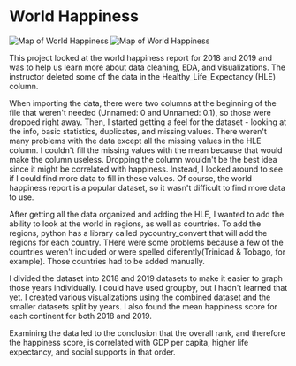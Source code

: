 # World Happiness

![Map of World Happiness](https://github.com/StacyScudder/AWT_bootcamp/blob/main/G_project_1/world_happiness18.png)
![Map of World Happiness](https://github.com/StacyScudder/AWT_bootcamp/blob/main/G_project_1/world_happiness19.png)


This project looked at the world happiness report for 2018 and 2019 and was to help us learn more about data cleaning, EDA, and visualizations. The instructor deleted some of the data in the Healthy_Life_Expectancy (HLE) column.

When importing the data, there were two columns at the beginning of the file that weren't needed (Unnamed: 0 and Unnamed: 0.1), so those were dropped right away. Then, I started getting a feel for the dataset - looking at the info, basic statistics, duplicates, and missing values. There weren't many problems with the data except all the missing values in the HLE column. I couldn't fill the missing values with the mean because that would make the column useless. Dropping the column wouldn't be the best idea since it might be correlated with happiness. Instead, I looked around to see if I could find more data to fill in these values. Of course, the world happiness report is a popular dataset, so it wasn't difficult to find more data to use.

After getting all the data organized and adding the HLE, I wanted to add the ability to look at the world in regions, as well as countries. To add the regions, python has a library called pycountry_convert that will add the regions for each country. THere were some problems because a few of the countries weren't included or were spelled diferently(Trinidad & Tobago, for example). Those countries had to be added manually. 

I divided the dataset into 2018 and 2019 datasets to make it easier to graph those years individually. I could have used groupby, but I hadn't learned that yet. I created various visualizations using the combined dataset and the smaller datasets split by years. I also found the mean happiness score for each continent for both 2018 and 2019. 

Examining the data led to the conclusion that the overall rank, and therefore the happiness score, is correlated with GDP per capita, higher life expectancy, and social supports in that order.
